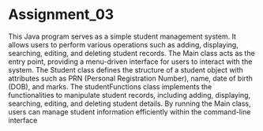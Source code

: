 # Assignment_03
This Java program serves as a simple student management system. It allows users to perform various operations such as adding, displaying, searching, editing, and deleting student records. The Main class acts as the entry point, providing a menu-driven interface for users to interact with the system. The Student class defines the structure of a student object with attributes such as PRN (Personal Registration Number), name, date of birth (DOB), and marks. The studentFunctions class implements the functionalities to manipulate student records, including adding, displaying, searching, editing, and deleting student details. By running the Main class, users can manage student information efficiently within the command-line interface
